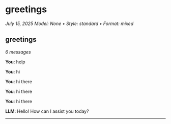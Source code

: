 # greetings
*July 15, 2025*
*Model: None • Style: standard • Format: mixed*

## greetings
*6 messages*

**You**: help

**You**: hi

**You**: hi there

**You**: hi there

**You**: hi there

**LLM**: Hello! How can I assist you today?

---

<!-- 
Exported from Episodic on 2025-07-15 16:54
Note: Re-importing will create new nodes, not reuse existing ones
-->